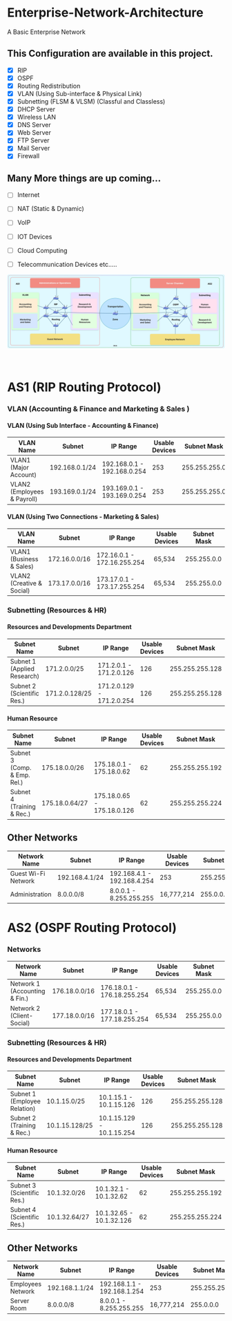 # Enterprise-Network-Architecture
A Basic Enterprise Network

## This Configuration are available in this project.

- [x] RIP
- [x] OSPF
- [x] Routing Redistribution
- [x] VLAN (Using Sub-interface & Physical Link)
- [x] Subnetting (FLSM & VLSM) (Classful and Classless)
- [x] DHCP Server
- [x] Wireless LAN
- [x] DNS Server 
- [x] Web Server
- [x] FTP Server
- [x] Mail Server
- [x] Firewall

## Many More things are up coming...

- [ ] Internet
- [ ] NAT (Static & Dynamic)
- [ ] VoIP
- [ ] IOT Devices
- [ ] Cloud Computing
- [ ] Telecommunication Devices etc.....


![Network Architecture](Architecture.jpeg)

<br>

# AS1 (RIP Routing Protocol)

### VLAN (Accounting & Finance and Marketing & Sales )
#### VLAN (Using Sub Interface - Accounting & Finance)
| VLAN Name                  | Subnet             | IP Range                | Usable Devices | Subnet Mask |
|----------------------------|--------------------|-------------------------|----------------|-------------|
| VLAN1 (Major Account)      | 192.168.0.1/24     | 192.168.0.1 - 192.168.0.254 | 253            | 255.255.255.0 |
| VLAN2 (Employees & Payroll)| 193.169.0.1/24     | 193.169.0.1 - 193.169.0.254 | 253            | 255.255.255.0 |

#### VLAN (Using Two Connections - Marketing & Sales)
| VLAN Name                   | Subnet             | IP Range                   | Usable Devices | Subnet Mask |
|-----------------------------|--------------------|----------------------------|----------------|-------------|
| VLAN1 (Business & Sales)    | 172.16.0.0/16      | 172.16.0.1 - 172.16.255.254 | 65,534         | 255.255.0.0 |
| VLAN2 (Creative & Social)   | 173.17.0.0/16      | 173.17.0.1 - 173.17.255.254 | 65,534         | 255.255.0.0 |

### Subnetting (Resources & HR)
#### Resources and Developments Department
| Subnet Name                 | Subnet             | IP Range                   | Usable Devices | Subnet Mask |
|-----------------------------|--------------------|----------------------------|----------------|-------------|
| Subnet 1 (Applied Research) | 171.2.0.0/25       | 171.2.0.1 - 171.2.0.126     | 126            | 255.255.255.128 |
| Subnet 2 (Scientific Res.)  | 171.2.0.128/25     | 171.2.0.129 - 171.2.0.254   | 126            | 255.255.255.128 |


#### Human Resource

| Subnet Name                  | Subnet            | IP Range                   | Usable Devices | Subnet Mask |
|------------------------------|-------------------|----------------------------|----------------|-------------|
| Subnet 3 (Comp. & Emp. Rel.) | 175.18.0.0/26     | 175.18.0.1 - 175.18.0.62    | 62             | 255.255.255.192 |
| Subnet 4 (Training & Rec.)   | 175.18.0.64/27    | 175.18.0.65 - 175.18.0.126  | 62             | 255.255.255.224 |

## Other Networks
| Network Name                | Subnet           | IP Range                    | Usable Devices | Subnet Mask |
|-----------------------------|------------------|-----------------------------|----------------|-------------|
| Guest Wi-Fi Network          | 192.168.4.1/24   | 192.168.4.1 - 192.168.4.254  | 253            | 255.255.255.0 |
| Administration               | 8.0.0.0/8        | 8.0.0.1 - 8.255.255.255     | 16,777,214     | 255.0.0.0 |


# AS2 (OSPF Routing Protocol)
### Networks
| Network Name                 | Subnet           | IP Range                   | Usable Devices | Subnet Mask |
|------------------------------|------------------|----------------------------|----------------|-------------|
| Network 1 (Accounting & Fin.) | 176.18.0.0/16    | 176.18.0.1 - 176.18.255.254 | 65,534         | 255.255.0.0 |
| Network 2 (Client-Social)    | 177.18.0.0/16    | 177.18.0.1 - 177.18.255.254 | 65,534         | 255.255.0.0 |

### Subnetting (Resources & HR)
#### Resources and Developments Department
| Subnet Name                | Subnet            | IP Range                   | Usable Devices | Subnet Mask |
|----------------------------|-------------------|----------------------------|----------------|-------------|
| Subnet 1 (Employee Relation)| 10.1.15.0/25      | 10.1.15.1 - 10.1.15.126    | 126            | 255.255.255.128 |
| Subnet 2 (Training & Rec.)  | 10.1.15.128/25    | 10.1.15.129 - 10.1.15.254  | 126            | 255.255.255.128 |
#### Human Resource
| Subnet Name                 | Subnet           | IP Range                   | Usable Devices | Subnet Mask |
|-----------------------------|------------------|----------------------------|----------------|-------------|
| Subnet 3 (Scientific Res.)  | 10.1.32.0/26     | 10.1.32.1 - 10.1.32.62     | 62             | 255.255.255.192 |
| Subnet 4 (Scientific Res.)  | 10.1.32.64/27    | 10.1.32.65 - 10.1.32.126   | 62             | 255.255.255.224 |

## Other Networks
| Network Name                 | Subnet           | IP Range                   | Usable Devices | Subnet Mask |
|------------------------------|------------------|----------------------------|----------------|-------------|
| Employees Network            | 192.168.1.1/24   | 192.168.1.1 - 192.168.1.254 | 253            | 255.255.255.0 |
| Server Room                  | 8.0.0.0/8        | 8.0.0.1 - 8.255.255.255     | 16,777,214     | 255.0.0.0 |

